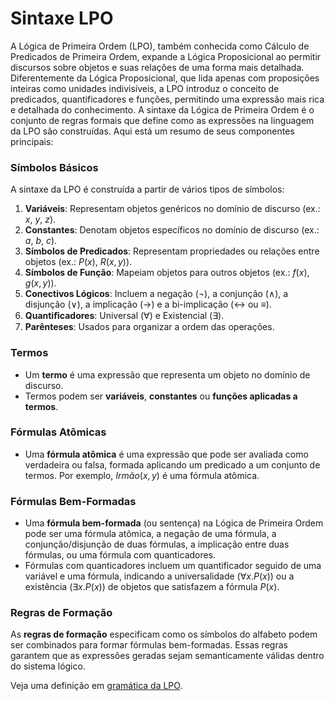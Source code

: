 # Sintaxe LPO

A Lógica de Primeira Ordem (LPO), também conhecida como Cálculo de Predicados de Primeira Ordem, expande a Lógica Proposicional ao permitir discursos sobre objetos e suas relações de uma forma mais detalhada. Diferentemente da Lógica Proposicional, que lida apenas com proposições inteiras como unidades indivisíveis, a LPO introduz o conceito de predicados, quantificadores e funções, permitindo uma expressão mais rica e detalhada do conhecimento. A sintaxe da Lógica de Primeira Ordem é o conjunto de regras formais que define como as expressões na linguagem da LPO são construídas. Aqui está um resumo de seus componentes principais:

### Símbolos Básicos

A sintaxe da LPO é construída a partir de vários tipos de símbolos:

1. **Variáveis**: Representam objetos genéricos no domínio de discurso (ex.: $x$, $y$, $z$).
2. **Constantes**: Denotam objetos específicos no domínio de discurso (ex.: $a$, $b$, $c$).
3. **Símbolos de Predicados**: Representam propriedades ou relações entre objetos (ex.: $P(x)$, $R(x,y)$).
4. **Símbolos de Função**: Mapeiam objetos para outros objetos (ex.: $f(x)$, $g(x,y)$).
5. **Conectivos Lógicos**: Incluem a negação (¬), a conjunção (∧), a disjunção (∨), a implicação (→) e a bi-implicação (↔ ou ≡).
6. **Quantiﬁcadores**: Universal ($\forall$) e Existencial ($\exists$).
7. **Parênteses**: Usados para organizar a ordem das operações.

### Termos
- Um **termo** é uma expressão que representa um objeto no domínio de discurso.
- Termos podem ser **variáveis**, **constantes** ou **funções aplicadas a termos**.

### Fórmulas Atômicas
- Uma **fórmula atômica** é uma expressão que pode ser avaliada como verdadeira ou falsa, formada aplicando um predicado a um conjunto de termos. Por exemplo, $Irmão(x, y)$ é uma fórmula atômica.

### Fórmulas Bem-Formadas
- Uma **fórmula bem-formada** (ou sentença) na Lógica de Primeira Ordem pode ser uma fórmula atômica, a negação de uma fórmula, a conjunção/disjunção de duas fórmulas, a implicação entre duas fórmulas, ou uma fórmula com quanticadores.
- Fórmulas com quanticadores incluem um quantificador seguido de uma variável e uma fórmula, indicando a universalidade ($∀x.P(x)$) ou a existência ($∃x.P(x)$) de objetos que satisfazem a fórmula $P(x)$.

### Regras de Formação
As **regras de formação** especificam como os símbolos do alfabeto podem ser combinados para formar fórmulas bem-formadas. Essas regras garantem que as expressões geradas sejam semanticamente válidas dentro do sistema lógico.

Veja uma definição em [gramática da LPO](gramática-lpo.md).